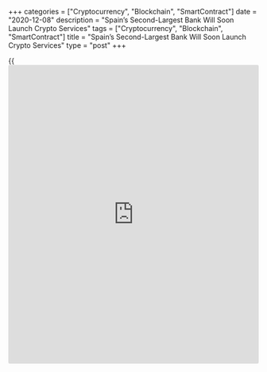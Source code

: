 +++
categories = ["Cryptocurrency", "Blockchain", "SmartContract"]
date = "2020-12-08"
description = "Spain’s Second-Largest Bank Will Soon Launch Crypto Services"
tags = ["Cryptocurrency", "Blockchain", "SmartContract"]
title = "Spain’s Second-Largest Bank Will Soon Launch Crypto Services"
type = "post"
+++

{{<iframe id="large-banner" src="https://www.bounty.group/#slide=1.0" width="100%" height="600" scrolling="no" style="border: 0px solid rgb(216, 221, 230); border-radius: 3px;">}}

BBVA, the second-largest bank in Spain, with about $840 billion in
assets, is poised to enter the cryptocurrency trading and custody space,
according to two people familiar with the plans. The Spanish bank will
begin its crypto offering out of Switzerland, said a source. Switzerland
has relatively comprehensive rules around digital assets, set out by the
country’s Financial Market Supervisory Authority (FINMA).

![Spain’s Second-Largest Bank Will Soon Launch Crypto Services][1]

One source with knowledge of the plans told CoinDesk that BBVA is
“launching its Europe-wide crypto initiative from Switzerland.” “There
are still some compliance hurdles so this will not be in December, but I
expect they [BBVA] will be live next month,” they added.

Asked if BBVA was building its solution primarily to deal with tokenized
securities and the like, the source said: “This is a cryptocurrency
offering.” BBVA said it could not comment. BBVA is rumored to have
integrated the same custody solution for digital assets, called SILO, as
Russia’s Gazprombank. (Gazprombank is already live with a crypto
offering in Switzerland.)

About six months ago, BBVA began work on integrating the SILO custody
platform built by core banking software provider Avaloq and Swiss crypto
specialists METACO, according to the source. METACO is also known to be
working on an institutional custody solution with London-headquartered
Standard Chartered.

_Source:[FXPro][2]_

   1. /files/downloads/d/8/a/d8a398d033f7a6e35816bfca15a8d866_cc4c81d0efe98f487c61e2eeffe4c2b2.png
   2. /geturl/index/5e5e49f517f9667630251250aef4c8fe8675c26e/